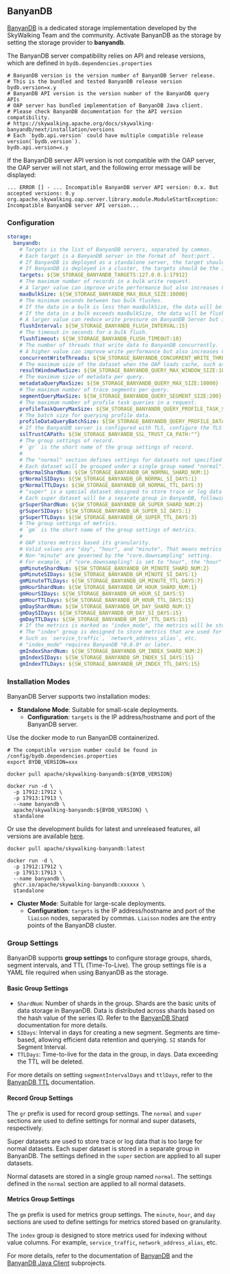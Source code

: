 ## BanyanDB

[BanyanDB](https://github.com/apache/skywalking-banyandb) is a dedicated storage implementation developed by the SkyWalking Team and the community. Activate BanyanDB as the storage by setting the storage provider to **banyandb**.

The BanyanDB server compatibility relies on API and release versions, which are defined in `bydb.dependencies.properties`
```shell
# BanyanDB version is the version number of BanyanDB Server release.
# This is the bundled and tested BanyanDB release version
bydb.version=x.y
# BanyanDB API version is the version number of the BanyanDB query APIs
# OAP server has bundled implementation of BanyanDB Java client.
# Please check BanyanDB documentation for the API version compatibility.
# https://skywalking.apache.org/docs/skywalking-banyandb/next/installation/versions
# Each `bydb.api.version` could have multiple compatible release version(`bydb.version`).
bydb.api.version=x.y
```

If the BanyanDB server API version is not compatible with the OAP server, the OAP server will not start, and the following error message will be displayed:
```shell
... ERROR [] - ... Incompatible BanyanDB server API version: 0.x. But accepted versions: 0.y
org.apache.skywalking.oap.server.library.module.ModuleStartException: Incompatible BanyanDB server API version...
```

### Configuration

```yaml
storage:
  banyandb:
    # Targets is the list of BanyanDB servers, separated by commas.
    # Each target is a BanyanDB server in the format of `host:port`.
    # If BanyanDB is deployed as a standalone server, the target should be the IP address or domain name and port of the BanyanDB server.
    # If BanyanDB is deployed in a cluster, the targets should be the IP address or domain name and port of the `liaison` nodes, separated by commas.
    targets: ${SW_STORAGE_BANYANDB_TARGETS:127.0.0.1:17912}
    # The maximum number of records in a bulk write request.
    # A larger value can improve write performance but also increases OAP and BanyanDB Server memory usage.
    maxBulkSize: ${SW_STORAGE_BANYANDB_MAX_BULK_SIZE:10000}
    # The minimum seconds between two bulk flushes.
    # If the data in a bulk is less than maxBulkSize, the data will be flushed after this period.
    # If the data in a bulk exceeds maxBulkSize, the data will be flushed immediately.
    # A larger value can reduce write pressure on BanyanDB Server but increase data latency.
    flushInterval: ${SW_STORAGE_BANYANDB_FLUSH_INTERVAL:15}
    # The timeout in seconds for a bulk flush.
    flushTimeout: ${SW_STORAGE_BANYANDB_FLUSH_TIMEOUT:10}
    # The number of threads that write data to BanyanDB concurrently.
    # A higher value can improve write performance but also increases CPU usage on both OAP and BanyanDB Server.
    concurrentWriteThreads: ${SW_STORAGE_BANYANDB_CONCURRENT_WRITE_THREADS:15}
    # The maximum size of the dataset when the OAP loads cache, such as network aliases.
    resultWindowMaxSize: ${SW_STORAGE_BANYANDB_QUERY_MAX_WINDOW_SIZE:10000}
    # The maximum size of metadata per query.
    metadataQueryMaxSize: ${SW_STORAGE_BANYANDB_QUERY_MAX_SIZE:10000}
    # The maximum number of trace segments per query.
    segmentQueryMaxSize: ${SW_STORAGE_BANYANDB_QUERY_SEGMENT_SIZE:200}
    # The maximum number of profile task queries in a request.
    profileTaskQueryMaxSize: ${SW_STORAGE_BANYANDB_QUERY_PROFILE_TASK_SIZE:200}
    # The batch size for querying profile data.
    profileDataQueryBatchSize: ${SW_STORAGE_BANYANDB_QUERY_PROFILE_DATA_BATCH_SIZE:100}
    # If the BanyanDB server is configured with TLS, configure the TLS cert file path and enable TLS connection.
    sslTrustCAPath: ${SW_STORAGE_BANYANDB_SSL_TRUST_CA_PATH:""}
    # The group settings of record.
    # `gr` is the short name of the group settings of record.
    #
    # The "normal" section defines settings for datasets not specified in "super".
    # Each dataset will be grouped under a single group named "normal".
    grNormalShardNum: ${SW_STORAGE_BANYANDB_GR_NORMAL_SHARD_NUM:1}
    grNormalSIDays: ${SW_STORAGE_BANYANDB_GR_NORMAL_SI_DAYS:1}
    grNormalTTLDays: ${SW_STORAGE_BANYANDB_GR_NORMAL_TTL_DAYS:3}
    # "super" is a special dataset designed to store trace or log data that is too large for normal datasets.
    # Each super dataset will be a separate group in BanyanDB, following the settings defined in the "super" section.
    grSuperShardNum: ${SW_STORAGE_BANYANDB_GR_SUPER_SHARD_NUM:2}
    grSuperSIDays: ${SW_STORAGE_BANYANDB_GR_SUPER_SI_DAYS:1}
    grSuperTTLDays: ${SW_STORAGE_BANYANDB_GR_SUPER_TTL_DAYS:3}
    # The group settings of metrics.
    # `gm` is the short name of the group settings of metrics.
    #
    # OAP stores metrics based its granularity.
    # Valid values are "day", "hour", and "minute". That means metrics will be stored in the three separate groups.
    # Non-"minute" are governed by the "core.downsampling" setting.
    # For example, if "core.downsampling" is set to "hour", the "hour" will be used, while "day" are ignored.
    gmMinuteShardNum: ${SW_STORAGE_BANYANDB_GM_MINUTE_SHARD_NUM:2}
    gmMinuteSIDays: ${SW_STORAGE_BANYANDB_GM_MINUTE_SI_DAYS:1}
    gmMinuteTTLDays: ${SW_STORAGE_BANYANDB_GM_MINUTE_TTL_DAYS:7}
    gmHourShardNum: ${SW_STORAGE_BANYANDB_GM_HOUR_SHARD_NUM:1}
    gmHourSIDays: ${SW_STORAGE_BANYANDB_GM_HOUR_SI_DAYS:5}
    gmHourTTLDays: ${SW_STORAGE_BANYANDB_GM_HOUR_TTL_DAYS:15}
    gmDayShardNum: ${SW_STORAGE_BANYANDB_GM_DAY_SHARD_NUM:1}
    gmDaySIDays: ${SW_STORAGE_BANYANDB_GM_DAY_SI_DAYS:15}
    gmDayTTLDays: ${SW_STORAGE_BANYANDB_GM_DAY_TTL_DAYS:15}
    # If the metrics is marked as "index_mode", the metrics will be stored in the "index" group.
    # The "index" group is designed to store metrics that are used for indexing without value columns.
    # Such as `service_traffic`, `network_address_alias`, etc.
    # "index_mode" requires BanyanDB *0.8.0* or later.
    gmIndexShardNum: ${SW_STORAGE_BANYANDB_GM_INDEX_SHARD_NUM:2}
    gmIndexSIDays: ${SW_STORAGE_BANYANDB_GM_INDEX_SI_DAYS:15}
    gmIndexTTLDays: ${SW_STORAGE_BANYANDB_GM_INDEX_TTL_DAYS:15}

```

### Installation Modes

BanyanDB Server supports two installation modes:

- **Standalone Mode**: Suitable for small-scale deployments.
    - **Configuration**: `targets` is the IP address/hostname and port of the BanyanDB server.

Use the docker mode to run BanyanDB containerized. 
```shell
# The compatible version number could be found in /config/bydb.dependencies.properties
export BYDB_VERSION=xxx

docker pull apache/skywalking-banyandb:${BYDB_VERSION}

docker run -d \
  -p 17912:17912 \
  -p 17913:17913 \
  --name banyandb \
  apache/skywalking-banyandb:${BYDB_VERSION} \
  standalone
```

Or use the development builds for latest and unreleased features, all versions are available [here](https://github.com/apache/skywalking-banyandb/pkgs/container/skywalking-banyandb).
```shell
docker pull apache/skywalking-banyandb:latest

docker run -d \
  -p 17912:17912 \
  -p 17913:17913 \
  --name banyandb \
  ghcr.io/apache/skywalking-banyandb:xxxxxx \
  standalone
```

- **Cluster Mode**: Suitable for large-scale deployments.
    - **Configuration**: `targets` is the IP address/hostname and port of the `liaison` nodes, separated by commas. `Liaison` nodes are the entry points of the BanyanDB cluster.

### Group Settings

BanyanDB supports **group settings** to configure storage groups, shards, segment intervals, and TTL (Time-To-Live). The group settings file is a YAML file required when using BanyanDB as the storage.

#### Basic Group Settings

- `ShardNum`: Number of shards in the group. Shards are the basic units of data storage in BanyanDB. Data is distributed across shards based on the hash value of the series ID. Refer to the [BanyanDB Shard](https://skywalking.apache.org/docs/skywalking-banyandb/latest/concept/clustering/#52-data-sharding) documentation for more details.
- `SIDays`: Interval in days for creating a new segment. Segments are time-based, allowing efficient data retention and querying. `SI` stands for Segment Interval.
- `TTLDays`: Time-to-live for the data in the group, in days. Data exceeding the TTL will be deleted.

For more details on setting `segmentIntervalDays` and `ttlDays`, refer to the [BanyanDB TTL](../../../banyandb/ttl.md) documentation.

#### Record Group Settings

The `gr` prefix is used for record group settings. The `normal` and `super` sections are used to define settings for normal and super datasets, respectively.

Super datasets are used to store trace or log data that is too large for normal datasets. Each super dataset is stored in a separate group in BanyanDB. The settings defined in the `super` section are applied to all super datasets.

Normal datasets are stored in a single group named `normal`. The settings defined in the `normal` section are applied to all normal datasets.

#### Metrics Group Settings

The `gm` prefix is used for metrics group settings. The `minute`, `hour`, and `day` sections are used to define settings for metrics stored based on granularity.

The `index` group is designed to store metrics used for indexing without value columns. For example, `service_traffic`, `network_address_alias`, etc.

For more details, refer to the documentation of [BanyanDB](https://skywalking.apache.org/docs/skywalking-banyandb/latest/readme/) and the [BanyanDB Java Client](https://github.com/apache/skywalking-banyandb-java-client) subprojects.
